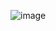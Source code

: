 ![image](https://github.com/21cs043kanivarshini/GitHub/assets/110712935/1e959346-8a9e-43b5-9116-8e4e7ffb5fa6)
